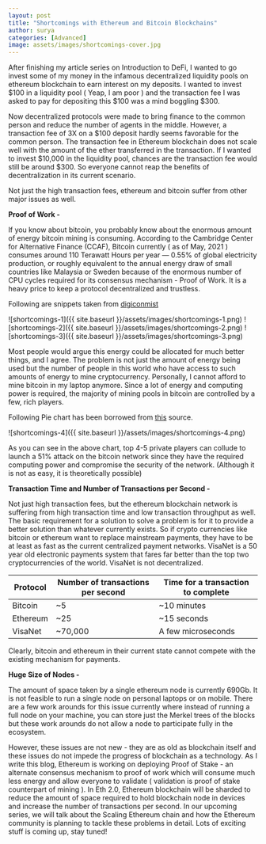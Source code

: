 ```yaml
---
layout: post
title: "Shortcomings with Ethereum and Bitcoin Blockchains"
author: surya
categories: [Advanced]
image: assets/images/shortcomings-cover.jpg
---
```


After finishing my article series on Introduction to DeFi, I wanted to go invest some of my money in the infamous decentralized liquidity pools on ethereum blockchain to earn interest on my deposits. I wanted to invest $100 in a liquidity pool ( Yeap, I am poor ) and the transaction fee I was asked to pay for depositing this $100 was a mind boggling $300.

Now decentralized protocols were made to bring finance to the common person and reduce the number of agents in the middle. However, a transaction fee of 3X on a $100 deposit hardly seems favorable for the common person. The transaction fee in Ethereum blockchain does not scale well with the amount of the ether transferred in the transaction. If I wanted to invest $10,000 in the liquidity pool, chances are the transaction fee would still be around $300. So everyone cannot reap the benefits of decentralization in its current scenario.

Not just the high transaction fees, ethereum and bitcoin suffer from other major issues as well.

<b>Proof of Work -</b>

If you know about bitcoin, you probably know about the enormous amount of energy bitcoin mining is consuming. According to the Cambridge Center for Alternative Finance (CCAF), Bitcoin currently ( as of May, 2021 ) consumes around 110 Terawatt Hours per year — 0.55% of global electricity production, or roughly equivalent to the annual energy draw of small countries like Malaysia or Sweden because of the enormous number of CPU cycles required for its consensus mechanism - Proof of Work. It is a heavy price to keep a protocol decentralized and trustless.

Following are snippets taken from [digiconmist](https://digiconomist.net/bitcoin-energy-consumption/)

![shortcomings-1]({{ site.baseurl }}/assets/images/shortcomings-1.png)
![shortcomings-2]({{ site.baseurl }}/assets/images/shortcomings-2.png)
![shortcomings-3]({{ site.baseurl }}/assets/images/shortcomings-3.png)

Most people would argue this energy could be allocated for much better things, and I agree.
The problem is not just the amount of energy being used but the number of people in this world who have access to such amounts of energy to mine cryptocurrency. Personally, I cannot afford to mine bitcoin in my laptop anymore. Since a lot of energy and computing power is required, the majority of mining pools in bitcoin are controlled by a few, rich players.

Following Pie chart has been borrowed from [this](https://www.blockchain.com/charts/pools) source.

![shortcomings-4]({{ site.baseurl }}/assets/images/shortcomings-4.png)

As you can see in the above chart, top 4-5 private players can collude to launch a 51% attack on the bitcoin network since they have the required computing power and compromise the security of the network. (Although it is not as easy, it is theoretically possible)


<b>Transaction Time and Number of Transactions per Second -</b>

Not just high transaction fees, but the ethereum blockchain network is suffering from high transaction time and low transaction throughput as well.
The basic requirement for a solution to solve a problem is for it to provide a better solution than whatever currently exists. So if crypto currencies like bitcoin or ethereum want to replace mainstream payments, they have to be at least as fast as the current centralized payment networks.
VisaNet is a 50 year old electronic payments system that fares far better than the top two cryptocurrencies of the world. VisaNet is not decentralized.



| Protocol |Number of transactions per second | Time for a transaction to complete |
| ------- | -------- | --------- |
| Bitcoin | ~5 | ~10 minutes |
| Ethereum | ~25 | ~15 seconds |
| VisaNet | ~70,000 | A few microseconds |

Clearly, bitcoin and ethereum in their current state cannot compete with the existing mechanism for payments.

<b> Huge Size of Nodes - </b>

The amount of space taken by a single ethereum node is currently 690Gb. It is not feasible to run a single node on personal laptops or on mobile. There are a few work arounds for this issue currently where instead of running a full node on your machine, you can store just the Merkel trees of the blocks but these work arounds do not allow a node to participate fully in the ecosystem.

However, these issues are not new - they are as old as blockchain itself and these issues do not impede the progress of blockchain as a technology. As I write this blog, Ethereum is working on deploying Proof of Stake - an alternate consensus mechanism to proof of work which will consume much less energy and allow everyone to validate ( validation is proof of stake counterpart of mining ). In Eth 2.0, Ethereum blockchain will be sharded to reduce the amount of space required to hold blockchain node in devices and increase the number of transactions per second.
In our upcoming series, we will talk about the Scaling Ethereum chain and how the Ethereum community is planning to tackle these problems in detail. Lots of exciting stuff is coming up, stay tuned!